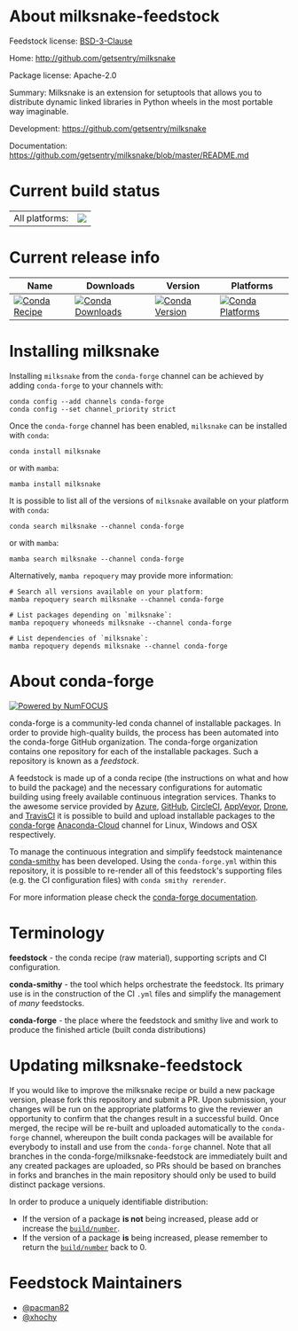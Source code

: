 About milksnake-feedstock
=========================

Feedstock license: [BSD-3-Clause](https://github.com/conda-forge/milksnake-feedstock/blob/main/LICENSE.txt)

Home: http://github.com/getsentry/milksnake

Package license: Apache-2.0

Summary: Milksnake is an extension for setuptools that allows you to distribute dynamic linked libraries in Python wheels in the most portable way imaginable.

Development: https://github.com/getsentry/milksnake

Documentation: https://github.com/getsentry/milksnake/blob/master/README.md

Current build status
====================


<table><tr><td>All platforms:</td>
    <td>
      <a href="https://dev.azure.com/conda-forge/feedstock-builds/_build/latest?definitionId=7545&branchName=main">
        <img src="https://dev.azure.com/conda-forge/feedstock-builds/_apis/build/status/milksnake-feedstock?branchName=main">
      </a>
    </td>
  </tr>
</table>

Current release info
====================

| Name | Downloads | Version | Platforms |
| --- | --- | --- | --- |
| [![Conda Recipe](https://img.shields.io/badge/recipe-milksnake-green.svg)](https://anaconda.org/conda-forge/milksnake) | [![Conda Downloads](https://img.shields.io/conda/dn/conda-forge/milksnake.svg)](https://anaconda.org/conda-forge/milksnake) | [![Conda Version](https://img.shields.io/conda/vn/conda-forge/milksnake.svg)](https://anaconda.org/conda-forge/milksnake) | [![Conda Platforms](https://img.shields.io/conda/pn/conda-forge/milksnake.svg)](https://anaconda.org/conda-forge/milksnake) |

Installing milksnake
====================

Installing `milksnake` from the `conda-forge` channel can be achieved by adding `conda-forge` to your channels with:

```
conda config --add channels conda-forge
conda config --set channel_priority strict
```

Once the `conda-forge` channel has been enabled, `milksnake` can be installed with `conda`:

```
conda install milksnake
```

or with `mamba`:

```
mamba install milksnake
```

It is possible to list all of the versions of `milksnake` available on your platform with `conda`:

```
conda search milksnake --channel conda-forge
```

or with `mamba`:

```
mamba search milksnake --channel conda-forge
```

Alternatively, `mamba repoquery` may provide more information:

```
# Search all versions available on your platform:
mamba repoquery search milksnake --channel conda-forge

# List packages depending on `milksnake`:
mamba repoquery whoneeds milksnake --channel conda-forge

# List dependencies of `milksnake`:
mamba repoquery depends milksnake --channel conda-forge
```


About conda-forge
=================

[![Powered by
NumFOCUS](https://img.shields.io/badge/powered%20by-NumFOCUS-orange.svg?style=flat&colorA=E1523D&colorB=007D8A)](https://numfocus.org)

conda-forge is a community-led conda channel of installable packages.
In order to provide high-quality builds, the process has been automated into the
conda-forge GitHub organization. The conda-forge organization contains one repository
for each of the installable packages. Such a repository is known as a *feedstock*.

A feedstock is made up of a conda recipe (the instructions on what and how to build
the package) and the necessary configurations for automatic building using freely
available continuous integration services. Thanks to the awesome service provided by
[Azure](https://azure.microsoft.com/en-us/services/devops/), [GitHub](https://github.com/),
[CircleCI](https://circleci.com/), [AppVeyor](https://www.appveyor.com/),
[Drone](https://cloud.drone.io/welcome), and [TravisCI](https://travis-ci.com/)
it is possible to build and upload installable packages to the
[conda-forge](https://anaconda.org/conda-forge) [Anaconda-Cloud](https://anaconda.org/)
channel for Linux, Windows and OSX respectively.

To manage the continuous integration and simplify feedstock maintenance
[conda-smithy](https://github.com/conda-forge/conda-smithy) has been developed.
Using the ``conda-forge.yml`` within this repository, it is possible to re-render all of
this feedstock's supporting files (e.g. the CI configuration files) with ``conda smithy rerender``.

For more information please check the [conda-forge documentation](https://conda-forge.org/docs/).

Terminology
===========

**feedstock** - the conda recipe (raw material), supporting scripts and CI configuration.

**conda-smithy** - the tool which helps orchestrate the feedstock.
                   Its primary use is in the construction of the CI ``.yml`` files
                   and simplify the management of *many* feedstocks.

**conda-forge** - the place where the feedstock and smithy live and work to
                  produce the finished article (built conda distributions)


Updating milksnake-feedstock
============================

If you would like to improve the milksnake recipe or build a new
package version, please fork this repository and submit a PR. Upon submission,
your changes will be run on the appropriate platforms to give the reviewer an
opportunity to confirm that the changes result in a successful build. Once
merged, the recipe will be re-built and uploaded automatically to the
`conda-forge` channel, whereupon the built conda packages will be available for
everybody to install and use from the `conda-forge` channel.
Note that all branches in the conda-forge/milksnake-feedstock are
immediately built and any created packages are uploaded, so PRs should be based
on branches in forks and branches in the main repository should only be used to
build distinct package versions.

In order to produce a uniquely identifiable distribution:
 * If the version of a package **is not** being increased, please add or increase
   the [``build/number``](https://docs.conda.io/projects/conda-build/en/latest/resources/define-metadata.html#build-number-and-string).
 * If the version of a package **is** being increased, please remember to return
   the [``build/number``](https://docs.conda.io/projects/conda-build/en/latest/resources/define-metadata.html#build-number-and-string)
   back to 0.

Feedstock Maintainers
=====================

* [@pacman82](https://github.com/pacman82/)
* [@xhochy](https://github.com/xhochy/)

